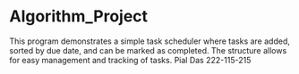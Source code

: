 # Algorithm_Project
This program demonstrates a simple task scheduler where tasks are added, sorted by due date, and can be marked as completed. The structure allows for easy management and tracking of tasks.
Pial Das
222-115-215
